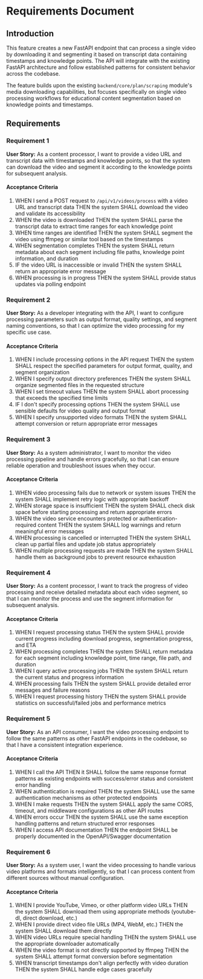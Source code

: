# Requirements Document

## Introduction

This feature creates a new FastAPI endpoint that can process a single video by downloading it and segmenting it based on transcript data containing timestamps and knowledge points. The API will integrate with the existing FastAPI architecture and follow established patterns for consistent behavior across the codebase.

The feature builds upon the existing `backend/core/plan/scraping` module's media downloading capabilities, but focuses specifically on single video processing workflows for educational content segmentation based on knowledge points and timestamps.

## Requirements

### Requirement 1

**User Story:** As a content processor, I want to provide a video URL and transcript data with timestamps and knowledge points, so that the system can download the video and segment it according to the knowledge points for subsequent analysis.

#### Acceptance Criteria

1. WHEN I send a POST request to `/api/v1/videos/process` with a video URL and transcript data THEN the system SHALL download the video and validate its accessibility
2. WHEN the video is downloaded THEN the system SHALL parse the transcript data to extract time ranges for each knowledge point
3. WHEN time ranges are identified THEN the system SHALL segment the video using ffmpeg or similar tool based on the timestamps
4. WHEN segmentation completes THEN the system SHALL return metadata about each segment including file paths, knowledge point information, and duration
5. IF the video URL is inaccessible or invalid THEN the system SHALL return an appropriate error message
6. WHEN processing is in progress THEN the system SHALL provide status updates via polling endpoint

### Requirement 2

**User Story:** As a developer integrating with the API, I want to configure processing parameters such as output format, quality settings, and segment naming conventions, so that I can optimize the video processing for my specific use case.

#### Acceptance Criteria

1. WHEN I include processing options in the API request THEN the system SHALL respect the specified parameters for output format, quality, and segment organization
2. WHEN I specify output directory preferences THEN the system SHALL organize segmented files in the requested structure
3. WHEN I set timeout values THEN the system SHALL abort processing that exceeds the specified time limits
4. IF I don't specify processing options THEN the system SHALL use sensible defaults for video quality and output format
5. WHEN I specify unsupported video formats THEN the system SHALL attempt conversion or return appropriate error messages

### Requirement 3

**User Story:** As a system administrator, I want to monitor the video processing pipeline and handle errors gracefully, so that I can ensure reliable operation and troubleshoot issues when they occur.

#### Acceptance Criteria

1. WHEN video processing fails due to network or system issues THEN the system SHALL implement retry logic with appropriate backoff
2. WHEN storage space is insufficient THEN the system SHALL check disk space before starting processing and return appropriate errors
3. WHEN the video service encounters protected or authentication-required content THEN the system SHALL log warnings and return meaningful error messages
4. WHEN processing is cancelled or interrupted THEN the system SHALL clean up partial files and update job status appropriately
5. WHEN multiple processing requests are made THEN the system SHALL handle them as background jobs to prevent resource exhaustion

### Requirement 4

**User Story:** As a content processor, I want to track the progress of video processing and receive detailed metadata about each video segment, so that I can monitor the process and use the segment information for subsequent analysis.

#### Acceptance Criteria

1. WHEN I request processing status THEN the system SHALL provide current progress including download progress, segmentation progress, and ETA
2. WHEN processing completes THEN the system SHALL return metadata for each segment including knowledge point, time range, file path, and duration
3. WHEN I query active processing jobs THEN the system SHALL return the current status and progress information
4. WHEN processing fails THEN the system SHALL provide detailed error messages and failure reasons
5. WHEN I request processing history THEN the system SHALL provide statistics on successful/failed jobs and performance metrics

### Requirement 5

**User Story:** As an API consumer, I want the video processing endpoint to follow the same patterns as other FastAPI endpoints in the codebase, so that I have a consistent integration experience.

#### Acceptance Criteria

1. WHEN I call the API THEN it SHALL follow the same response format patterns as existing endpoints with success/error status and consistent error handling
2. WHEN authentication is required THEN the system SHALL use the same authentication mechanisms as other protected endpoints
3. WHEN I make requests THEN the system SHALL apply the same CORS, timeout, and middleware configurations as other API routes
4. WHEN errors occur THEN the system SHALL use the same exception handling patterns and return structured error responses
5. WHEN I access API documentation THEN the endpoint SHALL be properly documented in the OpenAPI/Swagger documentation

### Requirement 6

**User Story:** As a system user, I want the video processing to handle various video platforms and formats intelligently, so that I can process content from different sources without manual configuration.

#### Acceptance Criteria

1. WHEN I provide YouTube, Vimeo, or other platform video URLs THEN the system SHALL download them using appropriate methods (youtube-dl, direct download, etc.)
2. WHEN I provide direct video file URLs (MP4, WebM, etc.) THEN the system SHALL download them directly
3. WHEN video URLs require special handling THEN the system SHALL use the appropriate downloader automatically
4. WHEN the video format is not directly supported by ffmpeg THEN the system SHALL attempt format conversion before segmentation
5. WHEN transcript timestamps don't align perfectly with video duration THEN the system SHALL handle edge cases gracefully
